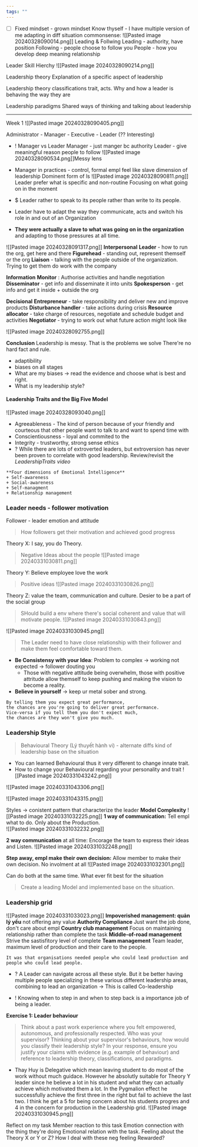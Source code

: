 ```yaml
---
tags: ""
---
```

- [ ] Fixed mindset - grown mindset
Know thyself - I have multiple version of me
	adapting in diff situation
	commonsense: 
![[Pasted image 20240328090014.png]]
Leading & Follwing
	Leading - authority, have position
	Following - people choose to follow you
People - how you develop deep meaning relationship


Leader Skill Hierchy
![[Pasted image 20240328090214.png]]


Leadership theory
	Explanation of a specific aspect of leadership
	
Leadership theory classifications
	trait, acts. Why and how a leader is behaving the way they are
	
Leadership paradigms
	Shared ways of thinking and talking about leadership

----
Week 1
![[Pasted image 20240328090405.png]]

Administrator - Manager - Executive - Leader (?? Interesting) 
+ ! Manager vs Leader
	Manager - just manger bc authority
	Leader - give meaningful reason people to follow
![[Pasted image 20240328090534.png]]Messy lens

+ Manager in practices - control, formal
	empl feel like slave
dimension of leadership
Dominent form of ls
![[Pasted image 20240328090811.png]]
Leader prefer what is specific and non-routine
Focusing on what going on in the moment
+ $ Leader rather to speak to its people rather than write to its people.

+ Leader have to adapt the way they communicate, acts and switch his role in and out of an Organization

+ **They were actually a slave to what was going on in the organization** and
adapting to those pressures at all time.

![[Pasted image 20240328091317.png]]
**Interpersonal** 
	**Leader** -  how to run the org, get here and there
	**Figurehead** - standing out, represent themself or the org
	**Liaison** - talking with the people outside of the organization. Trying to get them do work with the company

**Information**
	**Monitor** : Authorise activities and handle negotiation
	**Disseminator** - get info and disseminate it into units
	**Spokesperson** - get info and get it inside  + outside the org

**Decisional**
	**Entrepreneur** - take responsibility and deliver new and improve products
	**Disturbance handler** - take actions during crisis
	**Resource allocator** - take charge of resources, negotiate and schedule budget and activities
	**Negotiator** - trying to work out what future action might look like


![[Pasted image 20240328092755.png]]

**Conclusion**
Leadership is messy. That is the problems we solve
There're no hard fact and rule. 
- adaptibility
- biases on all stages
- What are my biases -> read the evidence and choose what is best and right.
- What is my leadership style?


####  Leadership Traits and the Big Five Model
![[Pasted image 20240328093040.png]]
+ Agreeableness - The kind of person because of your friendly and
courteous that other people want to talk to and want to spend time with
+ Conscientiousness - loyal and commited to the 
+ Integrity - trustworthy, strong sense  ethics
+ ? While there are lots of extroverted leaders, but extroversion has never been proven to correlate with good leadership. Review/revisit the _LeadershipTraits video_

```ad-seealso
**Four dimensions of Emotional Intelligence**
+ Self-awareness
+ Social-awareness
+ Self-managment
+ Relationship management
```


### Leader needs - follower motivation
Follower - leader emotion and attitude
> How followers get their motivation and achieved good progress

Theory X: I say, you do Theory. 
> Negative Ideas about the people
![[Pasted image 20240331030811.png]]

Theory Y: Believe employee love the work
> Positive ideas
![[Pasted image 20240331030826.png]]

Theory Z: value the team, communication and culture. Desier to be a part of the social group
> SHould build a env where there's social coherent and value that will motivate people.
![[Pasted image 20240331030843.png]]


![[Pasted image 20240331030945.png]]
> The Leader need to have close relationship with their follower and make them feel comfortable toward them.
+ **Be Consistensy with your Idea**: Problem to complex -> working not expected -> follower douting you
	+ Those with negative attitude being overwhelm, those with positive attritude allow themself to keep pushing and making the vision to become a reality.
+ **Believe in yourself** -> keep ur metal sober and strong. 
```ad-success
By telling them you expect great performance, 
the chances are you're going to deliver great performance.
Vice-versa if you tell them you don't expect much,
the chances are they won't give you much. 
``` 


### Leadership Style
> Behavioural Theory (Lý thuyết hành vi) - alternate diffs kind of leadership base on the situation
+ You can learned Behavioural thus it very different to change innate trait.
+ How to change your Behavioural regarding your personality and trait
![[Pasted image 20240331043242.png]]

![[Pasted image 20240331043306.png]]

![[Pasted image 20240331043315.png]]


Styles -> conistent pattern that characterize the leader
**Model Complexity**
![[Pasted image 20240331032225.png]]
**1 way of communication:** Tell empl what to do. Only about the Production.  
![[Pasted image 20240331032232.png]]

**2 way communication** at all time: Encorage the team to express their ideas and Listen.
![[Pasted image 20240331032248.png]]

**Step away, empl make their own decision:** Allow member to make their own decision. No involment at all
![[Pasted image 20240331032301.png]]

Can do both at the same time. What ever fit best for the situation
> Create a leading Model and implemented base on the situation.


### Leadership grid
![[Pasted image 20240331033023.png]]
**Impoverished management: quản lý yếu**
	not offering any value
**Authority Compliance**
	Just want the job done, don't care about empl
**Country club management**
	Focus on maintaining relationship rather than complete the task
**Middle-of-road management** 
	 Strive the sastisfitory level of complete
**Team management**
	Team leader, maximum level of production and their care to the people.


```ad-note
It was that organisations needed people who could lead production and
people who could lead people.
```
+ ? A Leader can navigate across all these style. But it be better having multiple people specializing in these various different leadership areas, combining to lead an organization
  -> This is called Co-leadership

+ ! Knowing when to step in and when to step back is a importance job of being a leader.

**Exercise 1: Leader behaviour**
> Think about a past work experience where you felt empowered, autonomous, and professionally respected. Who was your supervisor? Thinking about your supervisor's behaviours, how would you classify their leadership style? In your response, ensure you justify your claims with evidence (e.g. example of behaviour) and reference to leadership theory, classifications, and paradigms.
+ Thay Huy is Delegative which mean leaving student to do most of the work without much guidace. However he absolutly suitable for Theory Y leader since he believe a lot in his student and what they can actually achieve which motivated them a lot. In the Pygmalion effect he successfully achieve the first three in the right but fail to achieve the last two. I think he get a 5 for being concern about his students progres and 4 in the concern for production in the Leadership grid.
![[Pasted image 20240331030945.png]]


Reflect on my task
Member reaction to this task
Emotion connection with the thing they're doing
Emotional relation with the task.
Feeling about the Theory X or Y or Z?
How I deal with these neg feeling
Rewarded? 
